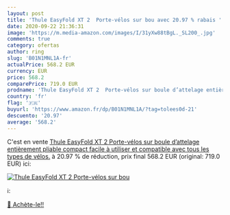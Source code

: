 ```yaml
---
layout: post
title: 'Thule EasyFold XT 2  Porte-vélos sur bou avec 20.97 % rabais '
date: 2020-09-22 21:36:31
image: 'https://m.media-amazon.com/images/I/31yXw88tBgL._SL200_.jpg'
comments: true
category: ofertas
author: ring
slug: 'B01N1MNL1A-fr'
actualPrice: 568.2 EUR
currency: EUR
price: 568.2
comparePrice: 719.0 EUR
prodname: 'Thule EasyFold XT 2  Porte-vélos sur boule d’attelage entièrement pliable  compact  facile à utiliser et compatible avec tous les types de vélos.'
country: 'fr'
flag: '🇫🇷'
buyurl: 'https://www.amazon.fr/dp/B01N1MNL1A/?tag=tolees0d-21'
descuento: '20.97'
average: '568.2'
---
```


C'est en vente [Thule EasyFold XT 2  Porte-vélos sur boule d’attelage entièrement pliable  compact  facile à utiliser et compatible avec tous les types de vélos.](https://www.amazon.fr/dp/B01N1MNL1A/?tag=tolees0d-21)  à  20.97 % de réduction, prix final  568.2 EUR (original: 719.0 EUR) ici:

[![Thule EasyFold XT 2  Porte-vélos sur bou](https://m.media-amazon.com/images/I/31yXw88tBgL._SL200_.jpg)](https://www.amazon.fr/dp/B01N1MNL1A/?tag=tolees0d-21)

ℹ️:


[🛒 Achète-le!!](https://www.amazon.fr/dp/B01N1MNL1A/?tag=tolees0d-21)
